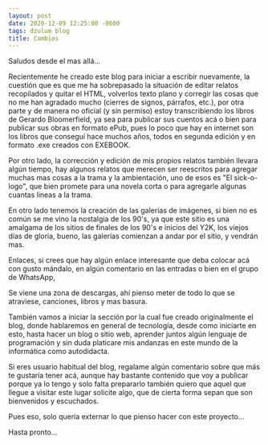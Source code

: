 ```yaml
---
layout: post
date: 2020-12-09 12:25:00 -0600
tags: dzulum blog
title: Cambios
---
```

Saludos desde el mas allá...

Recientemente he creado este blog para iniciar a escribir nuevamente, la cuestión que es que me ha sobrepasado la situación de editar relatos recopilados y quitar el HTML, volverlos texto plano y corregir las cosas que no me han agradado mucho (cierres de signos, párrafos, etc.), por otra parte y de manera no oficial (y sin permiso) estoy transcribiendo los libros de Gerardo Bloomerfield, ya sea para publicar sus cuentos acá o bien para publicar sus obras en formato ePub, pues lo poco que hay en internet son los libros que conseguí hace muchos años, todos en segunda edición y en formato .exe creados con EXEBOOK.

Por otro lado, la corrección y edición de mis propios relatos también llevara algún tiempo, hay algunos relatos que merecen ser reescritos para agregar muchas mas cosas a la trama y la ambientación, uno de esos es "El sick-o-logo", que bien promete para una novela corta o para agregarle algunas cuantas lineas a la trama.

En otro lado tenemos la creación de las galerías de imágenes, si bien no es común se me vino la nostalgia de los 90's, ya que este sitio es una amalgama de los sitios de finales de los 90's e inicios del Y2K, los viejos días de gloria, bueno, las galerías comienzan a andar por el sitio, y vendrán mas.

Enlaces, si crees que hay algún enlace interesante que deba colocar acá con gusto mándalo, en algún comentario en las entradas o bien en el grupo de WhatsApp,

Se viene una zona de descargas, ahí pienso meter de todo lo que se atraviese, canciones, libros y mas basura.

También vamos a iniciar la sección por la cual fue creado originalmente el blog, donde hablaremos en general de tecnología, desde como iniciarte en esto, hasta hacer un blog o sitio web, aprender juntos algún lenguaje de programación y sin duda platicare mis andanzas en este mundo de la informática como autodidacta.

Si eres usuario habitual del blog, regalame algún comentario sobre que más te gustaría tener acá, aunque hay bastante contenido que voy a publicar porque ya lo tengo y solo falta prepararlo también quiero que aquel que llegue a visitar este lugar solicite algo, que de cierta forma sepan que son bienvenidos y escuchados.

Pues eso, solo quería externar lo que pienso hacer con este proyecto...

Hasta pronto...